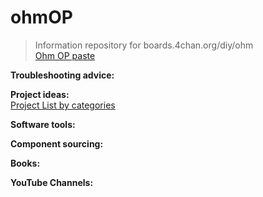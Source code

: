 # ohmOP
>Information repository for boards.4chan.org/diy/ohm <br>
[Ohm OP paste](paste.txt)

**Troubleshooting advice:** <br>

**Project ideas:** <br>
[Project List by categories](ProjectCategories.md)

**Software tools:** <br>

**Component sourcing:** <br>

**Books:** <br>

**YouTube Channels:** <br>
